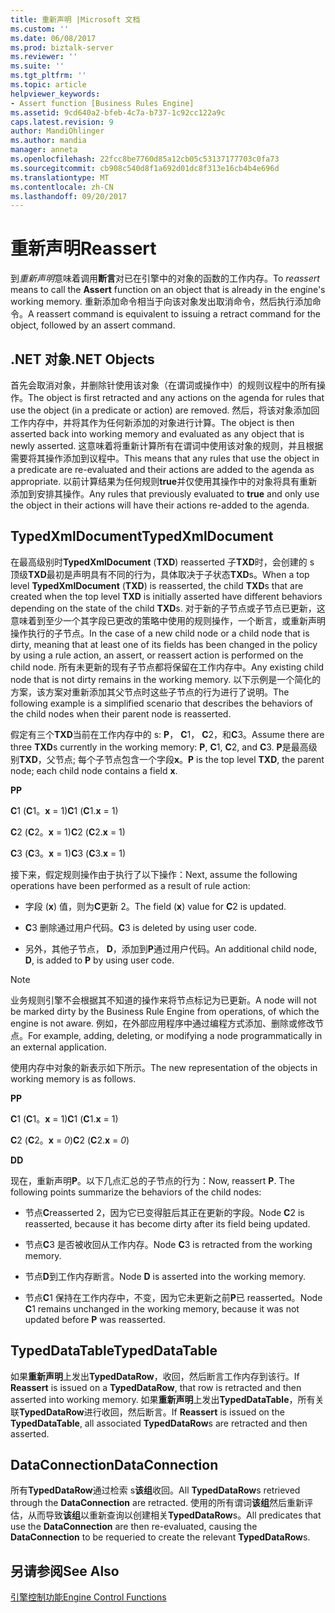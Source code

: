 ```yaml
---
title: 重新声明 |Microsoft 文档
ms.custom: ''
ms.date: 06/08/2017
ms.prod: biztalk-server
ms.reviewer: ''
ms.suite: ''
ms.tgt_pltfrm: ''
ms.topic: article
helpviewer_keywords:
- Assert function [Business Rules Engine]
ms.assetid: 9cd640a2-bfeb-4c7a-b737-1c92cc122a9c
caps.latest.revision: 9
author: MandiOhlinger
ms.author: mandia
manager: anneta
ms.openlocfilehash: 22fcc8be7760d85a12cb05c53137177703c0fa73
ms.sourcegitcommit: cb908c540d8f1a692d01dc8f313e16cb4b4e696d
ms.translationtype: MT
ms.contentlocale: zh-CN
ms.lasthandoff: 09/20/2017
---
```

# <a name="reassert"></a><span data-ttu-id="006c8-102">重新声明</span><span class="sxs-lookup"><span data-stu-id="006c8-102">Reassert</span></span>
<span data-ttu-id="006c8-103">到*重新声明*意味着调用**断言**对已在引擎中的对象的函数的工作内存。</span><span class="sxs-lookup"><span data-stu-id="006c8-103">To *reassert* means to call the **Assert** function on an object that is already in the engine's working memory.</span></span> <span data-ttu-id="006c8-104">重新添加命令相当于向该对象发出取消命令，然后执行添加命令。</span><span class="sxs-lookup"><span data-stu-id="006c8-104">A reassert command is equivalent to issuing a retract command for the object, followed by an assert command.</span></span>  
  
## <a name="net-objects"></a><span data-ttu-id="006c8-105">.NET 对象</span><span class="sxs-lookup"><span data-stu-id="006c8-105">.NET Objects</span></span>  
 <span data-ttu-id="006c8-106">首先会取消对象，并删除针使用该对象（在谓词或操作中）的规则议程中的所有操作。</span><span class="sxs-lookup"><span data-stu-id="006c8-106">The object is first retracted and any actions on the agenda for rules that use the object (in a predicate or action) are removed.</span></span> <span data-ttu-id="006c8-107">然后，将该对象添加回工作内存中，并将其作为任何新添加的对象进行计算。</span><span class="sxs-lookup"><span data-stu-id="006c8-107">The object is then asserted back into working memory and evaluated as any object that is newly asserted.</span></span> <span data-ttu-id="006c8-108">这意味着将重新计算所有在谓词中使用该对象的规则，并且根据需要将其操作添加到议程中。</span><span class="sxs-lookup"><span data-stu-id="006c8-108">This means that any rules that use the object in a predicate are re-evaluated and their actions are added to the agenda as appropriate.</span></span> <span data-ttu-id="006c8-109">以前计算结果为任何规则**true**并仅使用其操作中的对象将具有重新添加到安排其操作。</span><span class="sxs-lookup"><span data-stu-id="006c8-109">Any rules that previously evaluated to **true** and only use the object in their actions will have their actions re-added to the agenda.</span></span>  
  
## <a name="typedxmldocument"></a><span data-ttu-id="006c8-110">TypedXmlDocument</span><span class="sxs-lookup"><span data-stu-id="006c8-110">TypedXmlDocument</span></span>  
 <span data-ttu-id="006c8-111">在最高级别时**TypedXmlDocument** (**TXD**) reasserted 子**TXD**时，会创建的 s 顶级**TXD**最初是声明具有不同的行为，具体取决于子状态**TXD**s。</span><span class="sxs-lookup"><span data-stu-id="006c8-111">When a top level **TypedXmlDocument** (**TXD**) is reasserted, the child **TXD**s that are created when the top level **TXD** is initially asserted have different behaviors depending on the state of the child **TXD**s.</span></span> <span data-ttu-id="006c8-112">对于新的子节点或子节点已更新，这意味着到至少一个其字段已更改的策略中使用的规则操作，一个断言，或重新声明操作执行的子节点。</span><span class="sxs-lookup"><span data-stu-id="006c8-112">In the case of a new child node or a child node that is dirty, meaning that at least one of its fields has been changed in the policy by using a rule action, an assert, or reassert action is performed on the child node.</span></span> <span data-ttu-id="006c8-113">所有未更新的现有子节点都将保留在工作内存中。</span><span class="sxs-lookup"><span data-stu-id="006c8-113">Any existing child node that is not dirty remains in the working memory.</span></span> <span data-ttu-id="006c8-114">以下示例是一个简化的方案，该方案对重新添加其父节点时这些子节点的行为进行了说明。</span><span class="sxs-lookup"><span data-stu-id="006c8-114">The following example is a simplified scenario that describes the behaviors of the child nodes when their parent node is reasserted.</span></span>  
  
 <span data-ttu-id="006c8-115">假定有三个**TXD**当前在工作内存中的 s: **P**， **C**1， **C**2，和**C**3。</span><span class="sxs-lookup"><span data-stu-id="006c8-115">Assume there are three **TXD**s currently in the working memory: **P**, **C**1, **C**2, and **C**3.</span></span> <span data-ttu-id="006c8-116">**P**是最高级别**TXD**，父节点; 每个子节点包含一个字段**x**。</span><span class="sxs-lookup"><span data-stu-id="006c8-116">**P** is the top level **TXD**, the parent node; each child node contains a field **x**.</span></span>  
  
 <span data-ttu-id="006c8-117">**P**</span><span class="sxs-lookup"><span data-stu-id="006c8-117">**P**</span></span>  
  
 <span data-ttu-id="006c8-118">**C**1 (**C**1。**x** = 1)</span><span class="sxs-lookup"><span data-stu-id="006c8-118">**C**1 (**C**1.**x** = 1)</span></span>  
  
 <span data-ttu-id="006c8-119">**C**2 (**C**2。**x** = 1)</span><span class="sxs-lookup"><span data-stu-id="006c8-119">**C**2 (**C**2.**x** = 1)</span></span>  
  
 <span data-ttu-id="006c8-120">**C**3 (**C**3。**x** = 1)</span><span class="sxs-lookup"><span data-stu-id="006c8-120">**C**3 (**C**3.**x** = 1)</span></span>  
  
 <span data-ttu-id="006c8-121">接下来，假定规则操作由于执行了以下操作：</span><span class="sxs-lookup"><span data-stu-id="006c8-121">Next, assume the following operations have been performed as a result of rule action:</span></span>  
  
-   <span data-ttu-id="006c8-122">字段 (**x**) 值，则为**C**更新 2。</span><span class="sxs-lookup"><span data-stu-id="006c8-122">The field (**x**) value for **C**2 is updated.</span></span>  
  
-   <span data-ttu-id="006c8-123">**C**3 删除通过用户代码。</span><span class="sxs-lookup"><span data-stu-id="006c8-123">**C**3 is deleted by using user code.</span></span>  
  
-   <span data-ttu-id="006c8-124">另外，其他子节点， **D**，添加到**P**通过用户代码。</span><span class="sxs-lookup"><span data-stu-id="006c8-124">An additional child node, **D**, is added to **P** by using user code.</span></span>  
  
> [!NOTE]
>  <span data-ttu-id="006c8-125">业务规则引擎不会根据其不知道的操作来将节点标记为已更新。</span><span class="sxs-lookup"><span data-stu-id="006c8-125">A node will not be marked dirty by the Business Rule Engine from operations, of which the engine is not aware.</span></span> <span data-ttu-id="006c8-126">例如，在外部应用程序中通过编程方式添加、删除或修改节点。</span><span class="sxs-lookup"><span data-stu-id="006c8-126">For example, adding, deleting, or modifying a node programmatically in an external application.</span></span>  
  
 <span data-ttu-id="006c8-127">使用内存中对象的新表示如下所示。</span><span class="sxs-lookup"><span data-stu-id="006c8-127">The new representation of the objects in working memory is as follows.</span></span>  
  
 <span data-ttu-id="006c8-128">**P**</span><span class="sxs-lookup"><span data-stu-id="006c8-128">**P**</span></span>  
  
 <span data-ttu-id="006c8-129">**C**1 (**C**1。**x** = 1)</span><span class="sxs-lookup"><span data-stu-id="006c8-129">**C**1 (**C**1.**x** = 1)</span></span>  
  
 <span data-ttu-id="006c8-130">**C**2 (**C**2。**x** = *0*)</span><span class="sxs-lookup"><span data-stu-id="006c8-130">**C**2 (**C**2.**x** = *0*)</span></span>  
  
 <span data-ttu-id="006c8-131">**D**</span><span class="sxs-lookup"><span data-stu-id="006c8-131">**D**</span></span>  
  
 <span data-ttu-id="006c8-132">现在，重新声明**P**。以下几点汇总的子节点的行为：</span><span class="sxs-lookup"><span data-stu-id="006c8-132">Now, reassert **P**. The following points summarize the behaviors of the child nodes:</span></span>  
  
-   <span data-ttu-id="006c8-133">节点**C**reasserted 2，因为它已变得脏后其正在更新的字段。</span><span class="sxs-lookup"><span data-stu-id="006c8-133">Node **C**2 is reasserted, because it has become dirty after its field being updated.</span></span>  
  
-   <span data-ttu-id="006c8-134">节点**C**3 是否被收回从工作内存。</span><span class="sxs-lookup"><span data-stu-id="006c8-134">Node **C**3 is retracted from the working memory.</span></span>  
  
-   <span data-ttu-id="006c8-135">节点**D**到工作内存断言。</span><span class="sxs-lookup"><span data-stu-id="006c8-135">Node **D** is asserted into the working memory.</span></span>  
  
-   <span data-ttu-id="006c8-136">节点**C**1 保持在工作内存中，不变，因为它未更新之前**P**已 reasserted。</span><span class="sxs-lookup"><span data-stu-id="006c8-136">Node **C**1 remains unchanged in the working memory, because it was not updated before **P** was reasserted.</span></span>  
  
## <a name="typeddatatable"></a><span data-ttu-id="006c8-137">TypedDataTable</span><span class="sxs-lookup"><span data-stu-id="006c8-137">TypedDataTable</span></span>  
 <span data-ttu-id="006c8-138">如果**重新声明**上发出**TypedDataRow**，收回，然后断言工作内存到该行。</span><span class="sxs-lookup"><span data-stu-id="006c8-138">If **Reassert** is issued on a **TypedDataRow**, that row is retracted and then asserted into working memory.</span></span> <span data-ttu-id="006c8-139">如果**重新声明**上发出**TypedDataTable**，所有关联**TypedDataRow**进行收回，然后断言。</span><span class="sxs-lookup"><span data-stu-id="006c8-139">If **Reassert** is issued on the **TypedDataTable**, all associated **TypedDataRow**s are retracted and then asserted.</span></span>  
  
## <a name="dataconnection"></a><span data-ttu-id="006c8-140">DataConnection</span><span class="sxs-lookup"><span data-stu-id="006c8-140">DataConnection</span></span>  
 <span data-ttu-id="006c8-141">所有**TypedDataRow**通过检索 s**该组**收回。</span><span class="sxs-lookup"><span data-stu-id="006c8-141">All **TypedDataRow**s retrieved through the **DataConnection** are retracted.</span></span> <span data-ttu-id="006c8-142">使用的所有谓词**该组**然后重新评估，从而导致**该组**以重新查询以创建相关**TypedDataRow**s。</span><span class="sxs-lookup"><span data-stu-id="006c8-142">All predicates that use the **DataConnection** are then re-evaluated, causing the **DataConnection** to be requeried to create the relevant **TypedDataRow**s.</span></span>  
  
## <a name="see-also"></a><span data-ttu-id="006c8-143">另请参阅</span><span class="sxs-lookup"><span data-stu-id="006c8-143">See Also</span></span>  
 [<span data-ttu-id="006c8-144">引擎控制功能</span><span class="sxs-lookup"><span data-stu-id="006c8-144">Engine Control Functions</span></span>](../core/engine-control-functions.md)
